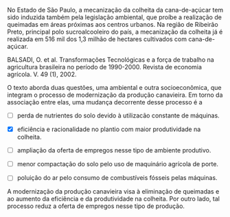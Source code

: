 

No Estado de São Paulo, a mecanização da colheita da cana-de-açúcar tem sido induzida também pela legislação ambiental, que proíbe a realização de queimadas em áreas próximas aos centros urbanos. Na região de Ribeirão Preto, principal polo sucroalcooleiro do país, a mecanização da colheita já é realizada em 516 mil dos 1,3 milhão de hectares cultivados com cana-de-açúcar.

BALSADI, O. et al. Transformações Tecnológicas e a força de trabalho na agricultura brasileira no período de 1990-2000. Revista de economia agrícola. V. 49 (1), 2002.

O texto aborda duas questões, uma ambiental e outra socioeconômica, que integram o processo de modernização da produção canavieira. Em torno da associação entre elas, uma mudança decorrente desse processo é a



- [ ] perda de nutrientes do solo devido à utilizacão constante de máquinas.
- [x] eficiência e racionalidade no plantio com maior produtividade na colheita.
- [ ] ampliação da oferta de empregos nesse tipo de ambiente produtivo.
- [ ] menor compactação do solo pelo uso de maquinário agrícola de porte.
- [ ] poluição do ar pelo consumo de combustíveis fósseis pelas máquinas.


A modernização da produção canavieira visa à eliminação de queimadas e ao aumento da eficiência e da produtividade na colheita. Por outro lado, tal processo reduz a oferta de empregos nesse tipo de produção.

        
